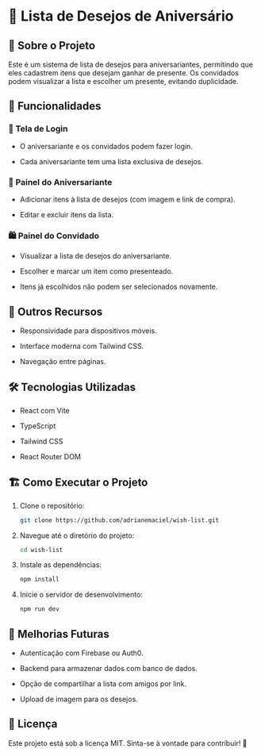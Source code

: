 # 🎁 Lista de Desejos de Aniversário

## 📌 Sobre o Projeto

Este é um sistema de lista de desejos para aniversariantes, permitindo que eles cadastrem itens que desejam ganhar de presente. Os convidados podem visualizar a lista e escolher um presente, evitando duplicidade.

## 🚀 Funcionalidades

### 👤 Tela de Login

- O aniversariante e os convidados podem fazer login.

- Cada aniversariante tem uma lista exclusiva de desejos.

### 🎂 Painel do Aniversariante

- Adicionar itens à lista de desejos (com imagem e link de compra).

- Editar e excluir itens da lista.

### 🛍️ Painel do Convidado

- Visualizar a lista de desejos do aniversariante.

- Escolher e marcar um item como presenteado.

- Itens já escolhidos não podem ser selecionados novamente.

## 🔄 Outros Recursos

- Responsividade para dispositivos móveis.

- Interface moderna com Tailwind CSS.

- Navegação entre páginas.

## 🛠️ Tecnologias Utilizadas

- React com Vite

- TypeScript

- Tailwind CSS

- React Router DOM

## 🏗️ Como Executar o Projeto

1. Clone o repositório:

   ```bash
   git clone https://github.com/adrianemaciel/wish-list.git

   ```

2. Navegue até o diretório do projeto:

   ```bash
   cd wish-list

   ```

3. Instale as dependências:

   ```bash
   npm install

   ```

4. Inicie o servidor de desenvolvimento:

   ```bash
   npm run dev

   ```

## 📌 Melhorias Futuras

- Autenticação com Firebase ou Auth0.

- Backend para armazenar dados com banco de dados.

- Opção de compartilhar a lista com amigos por link.

- Upload de imagem para os desejos.

## 📄 Licença

Este projeto está sob a licença MIT. Sinta-se à vontade para contribuir! 🚀
